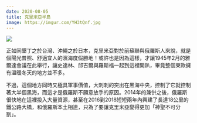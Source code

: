 ```yaml
---
date: 2020-08-05
title: 克里米亞半島
image: https://imgur.com/YH3tQnf.jpg
---
```


![](https://imgur.com/YH3tQnf.jpg)

正如同墾丁之於台灣、沖繩之於日本，克里米亞對於前蘇聯與俄羅斯人來說，就是個陽光普照、舒適宜人的濱海度假勝地！或許也是因為這樣，才讓1945年2月的雅爾達會議在此舉行，讓史達林、邱吉爾與羅斯福一起到這裡開趴，畢竟整個東歐擁有溫暖冬天的地方並不多。

不過，這個地方同時又極具軍事價值，大刺刺的突出在黑海中央，控制了它就控制著大半個黑海，而這才是俄羅斯不願意放手的原因。2014年的兼併之後，俄羅斯很快地在這裡投入大量資源，甚至在2016到2018短短兩年內興建了長達18公里的鐵公路大橋，和俄羅斯本土相連，只為了要讓克里米亞變得更加「神聖不可分割」。